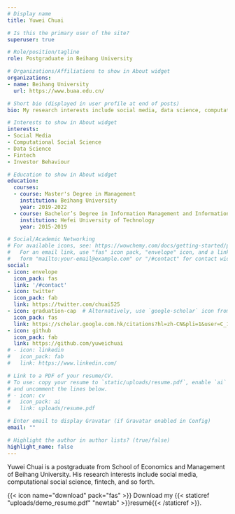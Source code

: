 ```yaml
---
# Display name
title: Yuwei Chuai

# Is this the primary user of the site?
superuser: true

# Role/position/tagline
role: Postgraduate in Beihang University

# Organizations/Affiliations to show in About widget
organizations:
- name: Beihang University
  url: https://www.buaa.edu.cn/

# Short bio (displayed in user profile at end of posts)
bio: My research interests include social media, data science, computational social science.

# Interests to show in About widget
interests:
- Social Media
- Computational Social Science
- Data Science
- Fintech
- Investor Behaviour

# Education to show in About widget
education:
  courses:
  - course: Master's Degree in Management
    institution: Beihang University
    year: 2019-2022
  - course: Bachelor’s Degree in Information Management and Information System
    institution: Hefei University of Technology
    year: 2015-2019

# Social/Academic Networking
# For available icons, see: https://wowchemy.com/docs/getting-started/page-builder/#icons
#   For an email link, use "fas" icon pack, "envelope" icon, and a link in the
#   form "mailto:your-email@example.com" or "/#contact" for contact widget.
social:
- icon: envelope
  icon_pack: fas
  link: '/#contact'
- icon: twitter
  icon_pack: fab
  link: https://twitter.com/chuai525
- icon: graduation-cap  # Alternatively, use `google-scholar` icon from `ai` icon pack
  icon_pack: fas
  link: https://scholar.google.com.hk/citations?hl=zh-CN&pli=1&user=C_1EKy0AAAAJ
- icon: github
  icon_pack: fab
  link: https://github.com/yuweichuai
# - icon: linkedin
#   icon_pack: fab
#   link: https://www.linkedin.com/

# Link to a PDF of your resume/CV.
# To use: copy your resume to `static/uploads/resume.pdf`, enable `ai` icons in `params.toml`, 
# and uncomment the lines below.
# - icon: cv
#   icon_pack: ai
#   link: uploads/resume.pdf

# Enter email to display Gravatar (if Gravatar enabled in Config)
email: ""

# Highlight the author in author lists? (true/false)
highlight_name: false
---
```


Yuwei Chuai is a postgraduate from School of Economics and Management of Beihang University. His research interests include social media, computational social science, fintech, and so forth. 

{{< icon name="download" pack="fas" >}} Download my {{< staticref "uploads/demo_resume.pdf" "newtab" >}}resumé{{< /staticref >}}.
